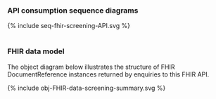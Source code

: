 ### API consumption sequence diagrams

<div width="70%">
<!-- Generated from `input/images-source/seq-fhir-screening-API.plantuml` -->
{% include seq-fhir-screening-API.svg %}
</div>

<br clear="all">

### FHIR data model

The object diagram below illustrates the structure of FHIR DocumentReference instances returned by enquiries to this FHIR API.

<div width="100%">
<!-- Generated from `input/images-source/obj-FHIR-data-screening-summary.plantuml` -->
{% include obj-FHIR-data-screening-summary.svg %}
</div>
<br clear="all">
